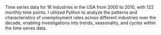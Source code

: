 Time series data for 16 industries in the USA from 2000 to 2010, with 122 monthly time points. I utilized Python to analyze the patterns and characteristics of unemployment rates across different industries over the decade, enabling investigations into trends, seasonality, and cycles within the time series data.

